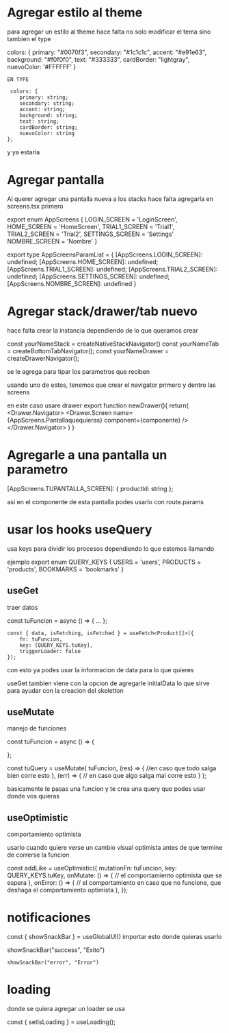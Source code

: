 # Agregar estilo al theme
para agregar un estilo al theme hace falta no solo modificar el tema sino tambien el type

 colors: {
        primary: "#0070f3",
        secondary: "#1c1c1c",
        accent: "#e91e63",
        background: "#f0f0f0",
        text: "#333333",
        cardBorder: "lightgray",
        nuevoColor: '#FFFFFF'
    }

    EN TYPE

     colors: {
        primary: string;
        secondary: string;
        accent: string;
        background: string;
        text: string;
        cardBorder: string;
        nuevoColor: string
    };

y ya estaria

# Agregar pantalla

Al querer agregar una pantalla nueva a los stacks hace falta agregarla en screens.tsx primero

export enum AppScreens {
    LOGIN_SCREEN = 'LoginScreen',
    HOME_SCREEN = 'HomeScreen',
    TRIAL1_SCREEN = 'Trial1',
    TRIAL2_SCREEN = 'Trial2',
    SETTINGS_SCREEN = 'Settings'
    NOMBRE_SCREEN = 'Nombre'
}

export type AppScreensParamList = {
    [AppScreens.LOGIN_SCREEN]: undefined;
    [AppScreens.HOME_SCREEN]: undefined;
    [AppScreens.TRIAL1_SCREEN]: undefined;
    [AppScreens.TRIAL2_SCREEN]: undefined;
    [AppScreens.SETTINGS_SCREEN]: undefined;
    [AppScreens.NOMBRE_SCREEN]: undefined
}

# Agregar stack/drawer/tab nuevo

hace falta crear la instancia dependiendo de lo que queramos crear

const yourNameStack = createNativeStackNavigator<AppScreensParamList>()
const yourNameTab = createBottomTabNavigator<AppScreensParamList>();
const yourNameDrawer = createDrawerNavigator<AppScreensParamList>();

se le agrega <AppScreensParamList> para tipar los parametros que reciben

usando uno de estos, tenemos que crear el navigator primero y dentro las screens

en este caso usare drawer
export function newDrawer(){
    return(
        <Drawer.Navigator>
            <Drawer.Screen name={AppScreens.Pantallaquequieras} component={componente} />
        </Drawer.Navigator>
    )
}

# Agregarle a una pantalla un parametro

[AppScreens.TUPANTALLA_SCREEN]: { productId: string };

asi en el componente de esta pantalla podes usarlo con route.params

# usar los hooks useQuery

usa keys para dividir los procesos dependiendo lo que estemos llamando

ejemplo
export enum QUERY_KEYS {
    USERS = 'users',
    PRODUCTS = 'products',
    BOOKMARKS = 'bookmarks'
}

## useGet
traer datos

  const tuFuncion = async () => {
      ...
    };

    const { data, isFetching, isFetched } = useFetch<Product[]>({
        fn: tuFuncion,
        key: [QUERY_KEYS.tuKey],
        triggerLoader: false
    });

con esto ya podes usar la informacion de data para lo que quieres

useGet tambien viene con la opcion de agregarle initialData lo que sirve para ayudar con la creacion del skeletton

## useMutate
manejo de funciones

  const tuFuncion = async () => {
   
  };

  const tuQuery = useMutate(
    tuFuncion,
    (res) => {
      //en caso que todo salga bien corre esto
    },
    (err) => {
    // en caso que algo salga mal corre esto
    }
  );

basicamente le pasas una funcion y te crea una query que podes usar donde vos quieras


## useOptimistic
comportamiento optimista

usarlo cuando quiere verse un cambio visual optimista antes de que termine de correrse la funcion

  const addLike = useOptimistic({
        mutationFn: tuFuncion,
        key: QUERY_KEYS.tuKey,
        onMutate: () => {
            // el comportamiento optimista que se espera
        },
        onError: () => {
            // el comportamiento en caso que no funcione, que deshaga el comportamiento optimista
        },
    });


# notificaciones

const { showSnackBar } = useGlobalUI()
importar esto donde quieras usarlo

   showSnackBar("success", "Exito")

    showSnackBar("error", "Error")

# loading

donde se quiera agregar un loader se usa

const { setIsLoading } = useLoading();

